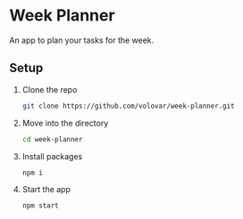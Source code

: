# Week Planner
An app to plan your tasks for the week.

## Setup
1. Clone the repo
    ```bash
    git clone https://github.com/volovar/week-planner.git
    ```
1. Move into the directory
    ```bash
    cd week-planner
    ```
1. Install packages
    ```bash
    npm i
    ```
1. Start the app
    ```bash
    npm start
    ```
